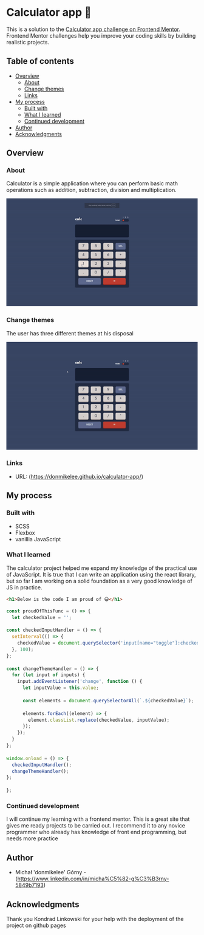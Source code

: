 # Calculator app 📐

This is a solution to the [Calculator app challenge on Frontend Mentor](https://www.frontendmentor.io/challenges/calculator-app-9lteq5N29). Frontend Mentor challenges help you improve your coding skills by building realistic projects.

## Table of contents

- [Overview](#overview)
  - [About](#about)
  - [Change themes](#change-themes)
  - [Links](#links)
- [My process](#my-process)
  - [Built with](#built-with)
  - [What I learned](#what-i-learned)
  - [Continued development](#continued-development)
- [Author](#author)
- [Acknowledgments](#acknowledgments)


## Overview

### About

Calculator is a simple application where you can perform basic math operations such as addition, subtraction, division and multiplication.

![](./gifs/gif1.gif)

### Change themes

The user has three different themes at his disposal

![](./gifs/gif2.gif)

### Links

- URL: (https://donmikelee.github.io/calculator-app/)

## My process

### Built with

- SCSS 
- Flexbox
- vanillia JavaScript


### What I learned

The calculator project helped me expand my knowledge of the practical use of JavaScript. It is true that I can write an application using the react library, but so far I am working on a solid foundation as a very good knowledge of JS in practice.


```html
<h1>Below is the code I am proud of 😀</h1>
```

```js
const proudOfThisFunc = () => {
  let checkedValue = '';

const checkedInputHandler = () => {
  setInterval(() => {
    checkedValue = document.querySelector('input[name="toggle"]:checked').value;
  }, 100);
};

const changeThemeHandler = () => {
  for (let input of inputs) {
    input.addEventListener('change', function () {
      let inputValue = this.value;

      const elements = document.querySelectorAll(`.${checkedValue}`);

      elements.forEach((element) => {
        element.classList.replace(checkedValue, inputValue);
      });
    });
  }
};

window.onload = () => {
  checkedInputHandler();
  changeThemeHandler();
};

};
```

### Continued development

I will continue my learning with a frontend mentor. This is a great site that gives me ready projects to be carried out. I recommend it to any novice programmer who already has knowledge of front end programming, but needs more practice


## Author

- Michał 'donmikelee' Górny - (https://www.linkedin.com/in/micha%C5%82-g%C3%B3rny-5849b7193)


## Acknowledgments

Thank you Kondrad Linkowski for your help with the deployment of the project on github pages


